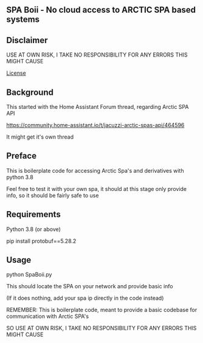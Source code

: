 ## SPA Boii - No cloud access to ARCTIC SPA based systems
## Disclaimer
USE AT OWN RISK, I TAKE NO RESPONSIBILITY FOR ANY ERRORS THIS MIGHT CAUSE

[License](License.md)

## Background 
This started with the Home Assistant Forum thread, regarding Arctic SPA API

https://community.home-assistant.io/t/jacuzzi-arctic-spas-api/464596

It might get it's own thread

## Preface

This is boilerplate code for accessing Arctic Spa's and derivatives with python 3.8

Feel free to test it with your own spa, it should at this stage only provide info, so it should be fairly safe to use

## Requirements
Python 3.8 (or above)

pip install protobuf==5.28.2

## Usage
python SpaBoii.py

This should locate the SPA on your network and provide basic info

(If it does nothing, add your spa ip directly in the code instead)

REMEMBER: This is boilerplate code, meant to provide a basic codebase for communication with Arctic SPA's

SO USE AT OWN RISK, I TAKE NO RESPONSIBILITY FOR ANY ERRORS THIS MIGHT CAUSE




